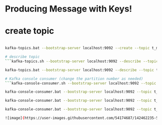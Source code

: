 # Producing Message with Keys!

# create topic
```kafka-topics.sh --bootstrap-server localhost:9092 --create --topic t_multi_partitions --partitions 3 --replication-factor 1

kafka-topics.bat --bootstrap-server localhost:9092 --create --topic t_multi_partitions --partitions 3 --replication-factor 1```

# describe topic
```kafka-topics.sh --bootstrap-server localhost:9092 --describe --topic t_multi_partitions

kafka-topics.bat --bootstrap-server localhost:9092 --describe --topic t_multi_partitions```

# Kafka console consumer (change the partition number as needed)
```kafka-console-consumer.sh --bootstrap-server localhost:9092 --topic t_multi_partitions --offset earliest --partition 0

kafka-console-consumer.bat --bootstrap-server localhost:9092 --topic t_multi_partitions --offset earliest --partition 0

kafka-console-consumer.bat --bootstrap-server localhost:9092 --topic t_multi_partitions --offset earliest --partition 1

kafka-console-consumer.bat --bootstrap-server localhost:9092 --topic t_multi_partitions --offset earliest --partition 2```

![image](https://user-images.githubusercontent.com/54174687/142462235-52bdafa7-8939-46a2-a21d-ebebdb29a516.png)
